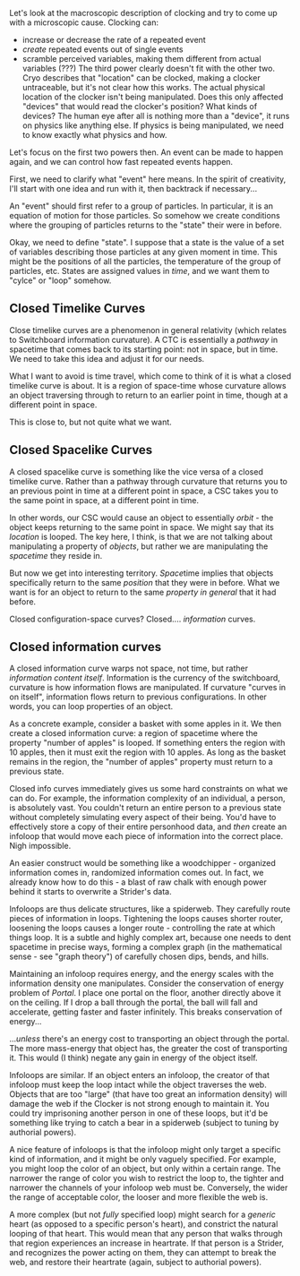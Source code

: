 Let's look at the macroscopic description of clocking and try to come up with a microscopic cause. Clocking can:
- increase or decrease the rate of a repeated event
- *create* repeated events out of single events
- scramble perceived variables, making them different from actual variables (???)
The third power clearly doesn't fit with the other two. Cryo describes that "location" can be clocked, making a clocker untraceable, but it's not clear how this works. The actual physical location of the clocker isn't being manipulated. Does this only affected "devices" that would read the clocker's position? What kinds of devices? The human eye after all is nothing more than a "device", it runs on physics like anything else. If physics is being manipulated, we need to know exactly what physics and how.

Let's focus on the first two powers then. An event can be made to happen again, and we can control how fast repeated events happen.

First, we need to clarify what "event" here means. In the spirit of creativity, I'll start with one idea and run with it, then backtrack if necessary...

An "event" should first refer to a group of particles. In particular, it is an equation of motion for those particles. So somehow we create conditions where the grouping of particles returns to the "state" their were in before.

Okay, we need to define "state". I suppose that a state is the value of a set of variables describing those particles at any given moment in time. This might be the positions of all the particles, the temperature of the group of particles, etc. States are assigned values in *time*, and we want them to "cylce" or "loop" somehow.


## Closed Timelike Curves
Close timelike curves are a phenomenon in general relativity (which relates to Switchboard information curvature). A CTC is essentially a *pathway* in spacetime that comes back to its starting point: not in space, but in time. We need to take this idea and adjust it for our needs.

What I want to avoid is time travel, which come to think of it is what a closed timelike curve is about. It is a region of space-time whose curvature allows an object traversing through to return to an earlier point in time, though at a different point in space.

This is close to, but not quite what we want.

## Closed Spacelike Curves

A closed spacelike curve is something like the vice versa of a closed timelike curve. Rather than a pathway through curvature that returns you to an previous point in time at a different point in space, a CSC takes you to the same point in space, at a different point in time.

In other words, our CSC would cause an object to essentially *orbit* - the object keeps returning to the same point in space. We might say that its *location* is looped. The key here, I think, is that we are not talking about manipulating a property of *objects*, but rather we are manipulating the *spacetime* they reside in.

But now we get into interesting territory. *Space*time implies that objects specifically return to the same *position* that they were in before. What we want is for an object to return to the same *property in general* that it had before.

Closed configuration-space curves?
Closed.... *information* curves.

## Closed information curves

A closed information curve warps not space, not time, but rather *information content itself*.  Information is the currency of the switchboard, curvature is how information flows are manipulated. If curvature "curves in on itself", information flows return to previous configurations. In other words, you can loop properties of an object.

As a concrete example, consider a basket with some apples in it. We then create a closed information curve: a region of spacetime where the property "number of apples" is looped. If something enters the region with 10 apples, then it must exit the region with 10 apples. As long as the basket remains in the region, the "number of apples" property must return to a previous state.

Closed info curves immediately gives us some hard constraints on what we can do. For example, the information complexity of an individual, a person, is absolutely vast. You couldn't return an entire person to a previous state without completely simulating every aspect of their being. You'd have to effectively store a copy of their entire personhood data, and *then* create an infoloop that would move each piece of information into the correct place. Nigh impossible.

An easier construct would be something like a woodchipper - organized information comes in, randomized information comes out. In fact, we already know how to do this - a blast of raw chalk with enough power behind it starts to overwrite a Strider's data.

Infoloops are thus delicate structures, like a spiderweb. They carefully route pieces of information in loops. Tightening the loops causes shorter router, loosening the loops causes a longer route - controlling the rate at which things loop. It is a subtle and highly complex art, because one needs to dent spacetime in precise ways, forming a complex graph (in the mathematical sense - see "graph theory") of carefully chosen dips, bends, and hills.

Maintaining an infoloop requires energy, and the energy scales with the information density one manipulates. Consider the conservation of energy problem of *Portal*. I place one portal on the floor, another directly above it on the ceiling. If I drop a ball through the portal, the ball will fall and accelerate, getting faster and faster infinitely. This breaks conservation of energy...

...*unless* there's an energy cost to transporting an object through the portal. The more mass-energy that object has, the greater the cost of transporting it. This would (I think) negate any gain in energy of the object itself.

Infoloops are similar. If an object enters an infoloop, the creator of that infoloop must keep the loop intact while the object traverses the web. Objects that are too "large" (that have too great an information density) will damage the web if the Clocker is not strong enough to maintain it. You could try imprisoning another person in one of these loops, but it'd be something like trying to catch a bear in a spiderweb (subject to tuning by authorial powers).

A nice feature of infoloops is that the infoloop might only target a specific kind of information, and it might be only vaguely specified. For example, you might loop the color of an object, but only within a certain range. The narrower the range of color you wish to restrict the loop to, the tighter and narrower the channels of your infoloop web must be. Conversely, the wider the range of acceptable color, the looser and more flexible the web is.

A more complex (but not *fully* specified loop) might search for a *generic* heart (as opposed to a specific person's heart), and constrict the natural looping of that heart. This would mean that any person that walks through that region experiences an increase in heartrate. If that person is a Strider, and recognizes the power acting on them, they can attempt to break the web, and restore their heartrate (again, subject to authorial powers).


